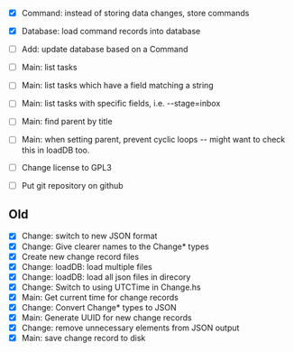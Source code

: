 - [x] Command: instead of storing data changes, store commands
- [x] Database: load command records into database
- [ ] Add: update database based on a Command
- [ ] Main: list tasks
- [ ] Main: list tasks which have a field matching a string
- [ ] Main: list tasks with specific fields, i.e. --stage=inbox
- [ ] Main: find parent by title
- [ ] Main: when setting parent, prevent cyclic loops -- might want to check this in loadDB too.

- [ ] Change license to GPL3
- [ ] Put git repository on github

## Old
- [x] Change: switch to new JSON format
- [x] Change: Give clearer names to the Change* types
- [x] Create new change record files
- [x] Change: loadDB: load multiple files
- [x] Change: loadDB: load all json files in direcory
- [x] Change: Switch to using UTCTime in Change.hs
- [x] Main: Get current time for change records
- [x] Change: Convert Change* types to JSON
- [x] Main: Generate UUID for new change records
- [x] Change: remove unnecessary elements from JSON output
- [x] Main: save change record to disk
